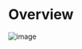 # Overview


![image](https://github.com/dogukannulu/s3_trigger_lambda_to_rds/assets/91257958/2f761675-bb0c-435a-94b7-1a7cda3fa09b)

